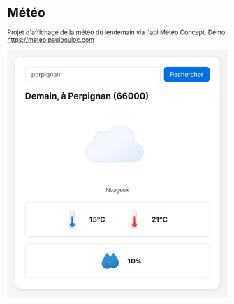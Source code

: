 # Météo

Projet d'affichage de la météo du lendemain via l'api Météo Concept.
Démo: https://meteo.paulbouloc.com

![screenshot](https://raw.githubusercontent.com/moicestpaul/Meteo/master/img/screenshot.jpg)

